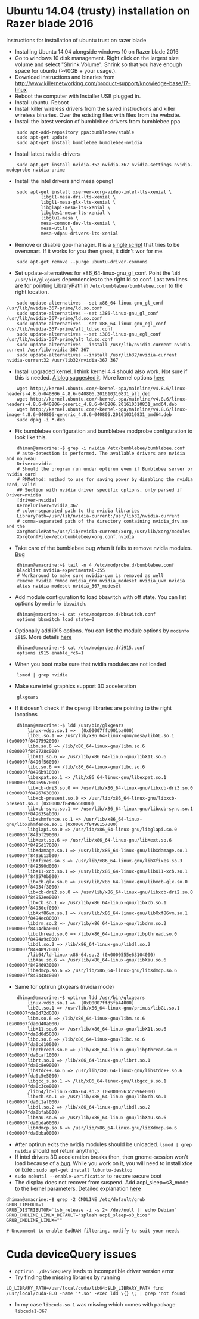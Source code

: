 # Ubuntu 14.04 (trusty) installation on Razer blade 2016
Instructions for installation of ubuntu trust on razer blade
* Installing Ubuntu 14.04 alongside windows 10 on Razer blade 2016
* Go to windows 10 disk management. Right click on the largest size volume and select "Shrink Volume". Shrink so that you have enough space for ubuntu
 (>40GB + your usage.).
* Download instructions and binaries from http://www.killernetworking.com/product-support/knowledge-base/17-linux
* Reboot the computer with Installer USB plugged in.
* Install ubuntu. Reboot
* Install killer wireless drivers from the saved instructions and killer
  wireless binaries. Over the existing files with files from the website.
* Install the latest version of bumblebee drivers from bumblebee ppa

```
    sudo apt-add-repository ppa:bumblebee/stable
    sudo apt-get update
    sudo apt-get install bumblebee bumblebee-nvidia
```
* Install latest nvidia-drivers

```
    sudo apt-get install nvidia-352 nvidia-367 nvidia-settings nvidia-modeprobe nvidia-prime
```
* Install the intel drivers and mesa opengl
```
    sudo apt-get install xserver-xorg-video-intel-lts-xenial \
             libgl1-mesa-dri-lts-xenial \
             libgl1-mesa-glx-lts-xenial \
             libglapi-mesa-lts-xenial \
             libgles1-mesa-lts-xenial \
             libglu1-mesa \
             mesa-common-dev-lts-xenial \
             mesa-utils \
             mesa-vdpau-drivers-lts-xenial
```
* Remove or disable gpu-manager. It is a [single script](http://bazaar.launchpad.net/~ubuntu-branches/ubuntu/trusty/ubuntu-drivers-common/trusty/view/head:/share/hybrid/gpu-manager.c) that tries to be oversmart. If it works for you then great, it didn't wor for me.
```
    sudo apt-get remove --purge ubuntu-driver-commons
```
* Set update-alternatives for x86_64-linux-gnu_gl_conf. Point the `ldd /usr/bin/glxgears` dependencies to the right ld.so.conf. Last two lines are for pointing LibraryPath in `/etc/bumblebee/bumblebee.conf` to the right location.
```
    sudo update-alternatives --set x86_64-linux-gnu_gl_conf /usr/lib/nvidia-367-prime/ld.so.conf 
    sudo update-alternatives --set i386-linux-gnu_gl_conf /usr/lib/nvidia-367-prime/ld.so.conf 
    sudo update-alternatives --set x86_64-linux-gnu_egl_conf /usr/lib/nvidia-367-prime/alt_ld.so.conf 
    sudo update-alternatives --set i386-linux-gnu_egl_conf /usr/lib/nvidia-367-prime/alt_ld.so.conf 
    sudo update-alternatives --install /usr/lib/nvidia-current nvidia-current /usr/lib/nvidia-367 367
    sudo update-alternatives --install /usr/lib32/nvidia-current nvidia-current32 /usr/lib32/nvidia-367 367
```
* Install upgraded kernel. I think kernel 4.4 should also work. Not sure if this is needed. [A blog suggested it](https://xipherzero.com/ubuntu-16-04-razer-blade-2016/). More kernel options [here](http://kernel.ubuntu.com/~kernel-ppa/mainline/)
```
    wget http://kernel.ubuntu.com/~kernel-ppa/mainline/v4.8.6/linux-headers-4.8.6-040806_4.8.6-040806.201610310831_all.deb
    wget http://kernel.ubuntu.com/~kernel-ppa/mainline/v4.8.6/linux-headers-4.8.6-040806-generic_4.8.6-040806.201610310831_amd64.deb
    wget http://kernel.ubuntu.com/~kernel-ppa/mainline/v4.8.6/linux-image-4.8.6-040806-generic_4.8.6-040806.201610310831_amd64.deb
    sudo dpkg -i *.deb
```
* Fix bumblebee configuration and bumblebee modprobe configuration to look like this.
```
    dhiman@amacrine:~$ grep -i nvidia /etc/bumblebee/bumblebee.conf 
    # auto-detection is performed. The available drivers are nvidia and nouveau
    Driver=nvidia
    # Should the program run under optirun even if Bumblebee server or nvidia card
    # PMMethod: method to use for saving power by disabling the nvidia card, valid
    ## Section with nvidia driver specific options, only parsed if Driver=nvidia
    [driver-nvidia]
    KernelDriver=nvidia_367
    # colon-separated path to the nvidia libraries
    LibraryPath=/usr/lib/nvidia-current:/usr/lib32/nvidia-current
    # comma-separated path of the directory containing nvidia_drv.so and the
    XorgModulePath=/usr/lib/nvidia-current/xorg,/usr/lib/xorg/modules
    XorgConfFile=/etc/bumblebee/xorg.conf.nvidia
```
* Take care of the bumblebee bug when it fails to remove nvidia modules. [Bug](https://github.com/Bumblebee-Project/Bumblebee/issues/719)
```
    dhiman@amacrine:~$ tail -n 4 /etc/modprobe.d/bumblebee.conf 
    blacklist nvidia-experimental-355
    # Workaround to make sure nvidia-uvm is removed as well
    remove nvidia rmmod nvidia_drm nvidia_modeset nvidia_uvm nvidia
    alias nvidia-modeset nvidia_367_modeset
```
* Add module configuration to load bbswitch with off state. You can list options by `modinfo bbswitch`.
```
    dhiman@amacrine:~$ cat /etc/modprobe.d/bbswitch.conf 
    options bbswitch load_state=0
```
* Optionally add i915 options. You can list the module options by `modinfo i915`. More details [here](https://wiki.archlinux.org/index.php/Intel_Graphics)
```
    dhiman@amacrine:~$ cat /etc/modprobe.d/i915.conf 
    options i915 enable_rc6=1
```
* When you boot make sure that nvidia modules are not loaded
``` 
    lsmod | grep nvidia
```
* Make sure intel graphics support 3D acceleration
```
    glxgears
```
*  If it doesn't check if the opengl libraries are pointing to the right
   locations
```
    dhiman@amacrine:~$ ldd /usr/bin/glxgears 
        linux-vdso.so.1 =>  (0x00007ffc901ba000)
        libGL.so.1 => /usr/lib/x86_64-linux-gnu/mesa/libGL.so.1 (0x00007f8497592000)
        libm.so.6 => /lib/x86_64-linux-gnu/libm.so.6 (0x00007f849728c000)
        libX11.so.6 => /usr/lib/x86_64-linux-gnu/libX11.so.6 (0x00007f8496f56000)
        libc.so.6 => /lib/x86_64-linux-gnu/libc.so.6 (0x00007f8496b91000)
        libexpat.so.1 => /lib/x86_64-linux-gnu/libexpat.so.1 (0x00007f8496967000)
        libxcb-dri3.so.0 => /usr/lib/x86_64-linux-gnu/libxcb-dri3.so.0 (0x00007f8496763000)
        libxcb-present.so.0 => /usr/lib/x86_64-linux-gnu/libxcb-present.so.0 (0x00007f8496560000)
        libxcb-sync.so.1 => /usr/lib/x86_64-linux-gnu/libxcb-sync.so.1 (0x00007f849635a000)
        libxshmfence.so.1 => /usr/lib/x86_64-linux-gnu/libxshmfence.so.1 (0x00007f8496157000)
        libglapi.so.0 => /usr/lib/x86_64-linux-gnu/libglapi.so.0 (0x00007f8495f29000)
        libXext.so.6 => /usr/lib/x86_64-linux-gnu/libXext.so.6 (0x00007f8495d17000)
        libXdamage.so.1 => /usr/lib/x86_64-linux-gnu/libXdamage.so.1 (0x00007f8495b13000)
        libXfixes.so.3 => /usr/lib/x86_64-linux-gnu/libXfixes.so.3 (0x00007f849590d000)
        libX11-xcb.so.1 => /usr/lib/x86_64-linux-gnu/libX11-xcb.so.1 (0x00007f849570b000)
        libxcb-glx.so.0 => /usr/lib/x86_64-linux-gnu/libxcb-glx.so.0 (0x00007f84954f3000)
        libxcb-dri2.so.0 => /usr/lib/x86_64-linux-gnu/libxcb-dri2.so.0 (0x00007f84952ee000)
        libxcb.so.1 => /usr/lib/x86_64-linux-gnu/libxcb.so.1 (0x00007f84950cf000)
        libXxf86vm.so.1 => /usr/lib/x86_64-linux-gnu/libXxf86vm.so.1 (0x00007f8494ec8000)
        libdrm.so.2 => /usr/lib/x86_64-linux-gnu/libdrm.so.2 (0x00007f8494cba000)
        libpthread.so.0 => /lib/x86_64-linux-gnu/libpthread.so.0 (0x00007f8494a9c000)
        libdl.so.2 => /lib/x86_64-linux-gnu/libdl.so.2 (0x00007f8494897000)
        /lib64/ld-linux-x86-64.so.2 (0x0000555e63104000)
        libXau.so.6 => /usr/lib/x86_64-linux-gnu/libXau.so.6 (0x00007f8494693000)
        libXdmcp.so.6 => /usr/lib/x86_64-linux-gnu/libXdmcp.so.6 (0x00007f849448c000)
```
* Same for optirun glxgears (nvidia mode)
```
    dhiman@amacrine:~$ optirun ldd /usr/bin/glxgears 
        linux-vdso.so.1 =>  (0x00007ffd5fa44000)
        libGL.so.1 => /usr/lib/x86_64-linux-gnu/primus/libGL.so.1 (0x00007fda0d72d000)
        libm.so.6 => /lib/x86_64-linux-gnu/libm.so.6 (0x00007fda0d40a000)
        libX11.so.6 => /usr/lib/x86_64-linux-gnu/libX11.so.6 (0x00007fda0d0d5000)
        libc.so.6 => /lib/x86_64-linux-gnu/libc.so.6 (0x00007fda0cd10000)
        libpthread.so.0 => /lib/x86_64-linux-gnu/libpthread.so.0 (0x00007fda0caf1000)
        librt.so.1 => /lib/x86_64-linux-gnu/librt.so.1 (0x00007fda0c8e9000)
        libstdc++.so.6 => /usr/lib/x86_64-linux-gnu/libstdc++.so.6 (0x00007fda0c5e5000)
        libgcc_s.so.1 => /lib/x86_64-linux-gnu/libgcc_s.so.1 (0x00007fda0c3ce000)
        /lib64/ld-linux-x86-64.so.2 (0x0000563c2996e000)
        libxcb.so.1 => /usr/lib/x86_64-linux-gnu/libxcb.so.1 (0x00007fda0c1af000)
        libdl.so.2 => /lib/x86_64-linux-gnu/libdl.so.2 (0x00007fda0bfab000)
        libXau.so.6 => /usr/lib/x86_64-linux-gnu/libXau.so.6 (0x00007fda0bda6000)
        libXdmcp.so.6 => /usr/lib/x86_64-linux-gnu/libXdmcp.so.6 (0x00007fda0bba0000)
```
* After optirun exits the nvidia modules should be unloaded. `lsmod | grep nvidia` should not return anything.
* If intel drivers 3D acceleration breaks then, then gnome-session won't load
  because of a [bug](https://bugs.launchpad.net/ubuntu/+source/gnome-session/+bug/1251281). While you work on it, you will need to install xfce or lxde : `sudo apt-get install lubuntu-desktop`
* ```sudo mokutil --enable-verification``` to restore secure boot
* The display does not recover from suspend. Add acpi_sleep=s3_mode to the kernel parameters. Detailed explanation [here](https://www.kernel.org/doc/Documentation/power/video.txt)
```
dhiman@amacrine:~$ grep -2 CMDLINE /etc/default/grub
GRUB_TIMEOUT=1
GRUB_DISTRIBUTOR=`lsb_release -i -s 2> /dev/null || echo Debian`
GRUB_CMDLINE_LINUX_DEFAULT="splash acpi_sleep=s3_bios"
GRUB_CMDLINE_LINUX=""

# Uncomment to enable BadRAM filtering, modify to suit your needs
```
# Cuda deviceQuery issues
* `optirun ./deviceQuery` leads to incompatible driver version error
* Try finding the missing libraries by running

```
LD_LIBRARY_PATH=/usr/local/cuda/lib64:$LD_LIBRARY_PATH find /usr/local/cuda-8.0 -name '*.so' -exec ldd \{} \; | grep 'not found'
```
* In my case `libcuda.so.1` was missing which comes with package `libcuda1-367`
